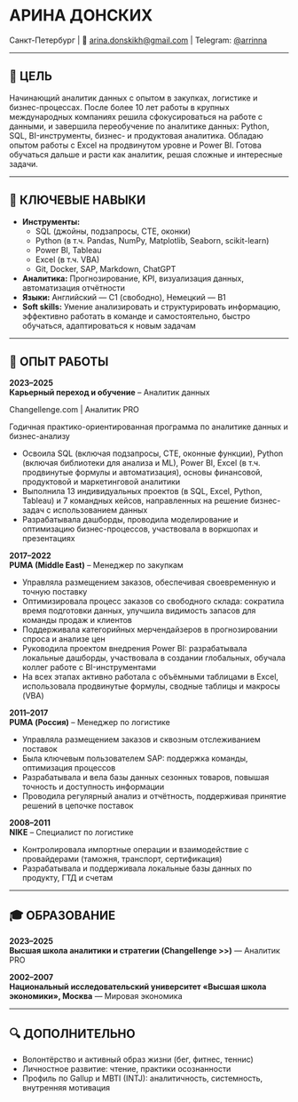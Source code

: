 # АРИНА ДОНСКИХ 
Санкт-Петербург   | 📧 arina.donskikh@gmail.com | Telegram: [@arrinna](https://t.me/arrinna)  

---

## 🎯 ЦЕЛЬ  
Начинающий аналитик данных с опытом в закупках, логистике и бизнес-процессах. После более 10 лет работы в крупных международных компаниях решила сфокусироваться на работе с данными, и завершила переобучение по аналитике данных: Python, SQL, BI-инструменты, бизнес- и продуктовая аналитика. Обладаю опытом работы с Excel на продвинутом уровне и Power BI. Готова обучаться дальше и расти как аналитик, решая сложные и интересные задачи.

---

## 🧰 КЛЮЧЕВЫЕ НАВЫКИ  
- **Инструменты:**
    - SQL (джойны, подзапросы, CTE, оконки)
    - Python (в т.ч. Pandas, NumPy, Matplotlib, Seaborn, scikit-learn)
    - Power BI, Tableau
    - Excel (в т.ч. VBA)
    - Git, Docker, SAP, Markdown, ChatGPT
- **Аналитика:** Прогнозирование, KPI, визуализация данных, автоматизация отчётности  
- **Языки:** Английский — C1 (свободно), Немецкий — B1  
- **Soft skills:** Умение анализировать и структурировать информацию, эффективно работать в команде и самостоятельно, быстро обучаться, адаптироваться к новым задачам

---

## 💼 ОПЫТ РАБОТЫ

**2023–2025**  
**Карьерный переход и обучение** – Аналитик данных

Changellenge.com | Аналитик PRO

Годичная практико-ориентированная программа по аналитике данных и бизнес-анализу

- Освоила SQL (включая подзапросы, CTE, оконные функции), Python (включая библиотеки для анализа и ML), Power BI, Excel (в т.ч. продвинутые формулы и автоматизация), основы финансовой, продуктовой и маркетинговой аналитики
- Выполнила 13 индивидуальных проектов (в SQL, Excel, Python, Tableau) и 7 командных кейсов, направленных на решение бизнес-задач с использованием данных
- Разрабатывала дашборды, проводила моделирование и оптимизацию бизнес-процессов, участвовала в воркшопах и презентациях

**2017–2022**  
**PUMA (Middle East)** – Менеджер по закупкам  
- Управляла размещением заказов, обеспечивая своевременную и точную поставку  
- Оптимизировала процесс заказов со свободного склада: сократила время подготовки данных, улучшила видимость запасов для команды продаж и клиентов  
- Поддерживала категорийных мерчендайзеров в прогнозировании спроса и анализе цен  
- Руководила проектом внедрения Power BI: разрабатывала локальные дашборды, участвовала в создании глобальных, обучала коллег работе с BI-инструментами  
- На всех этапах активно работала с объёмными таблицами в Excel, использовала продвинутые формулы, сводные таблицы и макросы (VBA)

**2011–2017**  
**PUMA (Россия)** – Менеджер по логистике  
- Управляла размещением заказов и сквозным отслеживанием поставок  
- Была ключевым пользователем SAP: поддержка команды, оптимизация процессов  
- Разрабатывала и вела базы данных сезонных товаров, повышая точность и доступность информации  
- Проводила регулярный анализ и отчётность, поддерживая принятие решений в цепочке поставок  

**2008–2011**  
**NIKE** – Специалист по логистике  
- Контролировала импортные операции и взаимодействие с провайдерами (таможня, транспорт, сертификация)  
- Разрабатывала и поддерживала локальные базы данных по продукту, ГТД и счетам  

---

## 🎓 ОБРАЗОВАНИЕ  
**2023–2025**  
**Высшая школа аналитики и стратегии (Changellenge >>)** — Аналитик PRO  

**2002–2007**  
**Национальный исследовательский университет «Высшая школа экономики», Москва** — Мировая экономика  

---

## 🔍 ДОПОЛНИТЕЛЬНО  
- Волонтёрство и активный образ жизни (бег, фитнес, теннис)  
- Личностное развитие: чтение, практики осознанности  
- Профиль по Gallup и MBTI (INTJ): аналитичность, системность, внутренняя мотивация  
